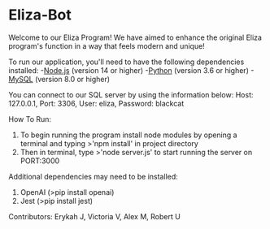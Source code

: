 # Eliza-Bot
Welcome to our Eliza Program! We have aimed to enhance the original Eliza program's function in a way that feels modern and unique!

To run our application, you'll need to have the following dependencies installed:
-[Node.js](https://nodejs.org/) (version 14 or higher)
-[Python](https://www.python.org/) (version 3.6 or higher)
-[MySQL](https://www.mysql.com/) (version 8.0 or higher)

You can connect to our SQL server by using the information below:
Host: 127.0.0.1, Port: 3306, User: eliza, Password: blackcat

How To Run:
1. To begin running the program install node modules by opening a terminal and typing >'npm install' in project directory
2. Then in terminal, type >'node server.js' to start running the server on PORT:3000

Additional dependencies may need to be installed:
1. OpenAI (>pip install openai)
2. Jest (>pip install jest)

Contributors: Erykah J, Victoria V, Alex M, Robert U
